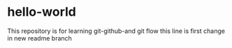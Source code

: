 # hello-world
This repository is for learning git-github-and git flow
this line is first change in new readme branch
